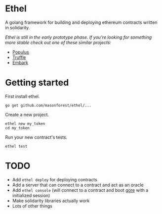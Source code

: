 # Ethel
A golang framework for building and deploying ethereum contracts written in solidarity.

_Ethel is still in the early prototype phase. If you're looking for something more stable check out one of these similar projects:_

* [Populus](https://github.com/pipermerriam/populus)
* [Truffle](https://github.com/ConsenSys/truffle)
* [Embark](https://github.com/iurimatias/embark-framework)

# Getting started

First install ethel.

    go get github.com/masonforest/ethel/...

Create a new project.

    ethel new my_token
    cd my_token

Run your new contract's tests.

    ethel test

# TODO

* Add `ethel deploy` for deploying contracts
* Add a server that can connect to a contract and act as an oracle
* Add `ethel console` (will connect to a contract and boot [gore](https://github.com/motemen/gore) with a initialized session)
* Make solidarity libraries actually work
* Lots of other things
